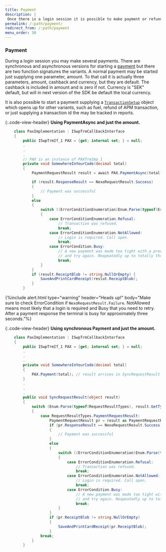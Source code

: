 ```yaml
---
title: Payment
description: |
 Once there is a login session it is possible to make payment or refund.
permalink: /:path/payment/
redirect_from: /:path/payment
menu_order: 30
---
```


### Payment

During a login session you may make several payments. There are synchronous and asynchronous versions for starting a [payment][payment] but there are two function signatures the variants. A normal payment may be started just supplying one parameter, amount. To that call it is actually three parameters, amount, cashback and currency, but they are default. The cashback is included in amount and is zero if not. Currency is "SEK" default, but will in next version of the SDK be default the local currency.

It is also possible to start a payment supplying a [`TransactionSetup`][transactionsetup] object which opens up for other variants, such as fuel, refund of APM transaction, or just supplying a transaction id the may be tracked in reports.

{:.code-view-header}
**Using PaymentAsync and just the amount.**

```c#
    class PaxImplementation : ISwpTrmCallbackInterface
    {
        public ISwpTrmIf_1 PAX = {get; internal set; } = null;
        .
        .
        .
        // PAX is an instance of PAXTrmImp_1
        private void SomewhereInYourCode(decimal total)
        {
            PaymentRequestResult result = await PAX.PaymentAsync(total);

            if (result.ResponseResult == NexoRequestResult.Success) 
            {
                // Payment was successful 
            }
            else 
            {
                switch ((ErrorConditionEnumeration)Enum.Parse(typeof(ErrorConditionEnumeration), result.ErrorCondition)) 
                {
                    case ErrorConditionEnumeration.Refusal:
                        // Transaction was refused.
                        break;
                    case ErrorConditionEnumeration.NotAllowed:
                        // Login is required. Call open.
                        break;
                    case ErrorCondition.Busy:
                        // A new payment was made too tight with a previous. Wait awhile 
                        // and try again. Reapeatedly up to totally three seconds.
                        break;
                }
            }
            if (result.ReceiptBlob != string.NullOrEmpty) {
                SaveAndPrintCardReceipt(reslut.ReceiptBlob);
            }
        }
```

{%include alert.html type="warning" header="Heads up!" body="Make sure to check ErrorCondition if `NexoRequestResult.Failure`.
NotAllowed means most likely that a login is required and Busy that you need to retry. After a payment response the terminal is busy for approximately three seconds."%}

{:.code-view-header}
**Using synchronous Payment and just the amount.**

```c#
    class PaxImplementation : ISwpTrmCallbackInterface
    {
        public ISwpTrmIf_1 PAX = {get; internal set; } = null;
        .
        .
        .
        private void SomewhereInYourCode(decimal total)
        {
            PAX.Payment(total); // result arrives in SyncRequestResult callback
        }
        .
        .
        .
        public void SyncRequestResult(object result)
        {
            switch (Enum.Parse(typeof(RequestResultTypes), result.GetType().Name))
            {
                case RequestResultTypes.PaymentRequestResult: 
                    PaymentRequestResult pr = result as PaymentRequestResult; 
                    if (pr.ResponseResult == NexoRequestResult.Success) 
                    {
                        // Payment was successful 
                    }
                    else 
                    {
                        switch ((ErrorConditionEnumeration)Enum.Parse(typeof(ErrorConditionEnumeration), pr.ErrorCondition)) 
                        {
                            case ErrorConditionEnumeration.Refusal:
                                // Transaction was refused.
                                break;
                            case ErrorConditionEnumeration.NotAllowed:
                                // Login is required. Call open.
                                break;
                            case ErrorCondition.Busy:
                                // A new payment was made too tight with a previous. Wait awhile 
                                // and try again. Reapeatedly up to totally three seconds.
                                break;
                        }
                    }
                    if (pr.ReceiptBlob != string.NullOrEmpty) 
                    {
                        SaveAndPrintCardReceipt(pr.ReceiptBlob);
                    }
                break;
            }
        }
```

[payment]: /pax-terminal/NET/Methods/paymentasync
[transactionsetup]: /pax-terminal/NET/transactionsetup
